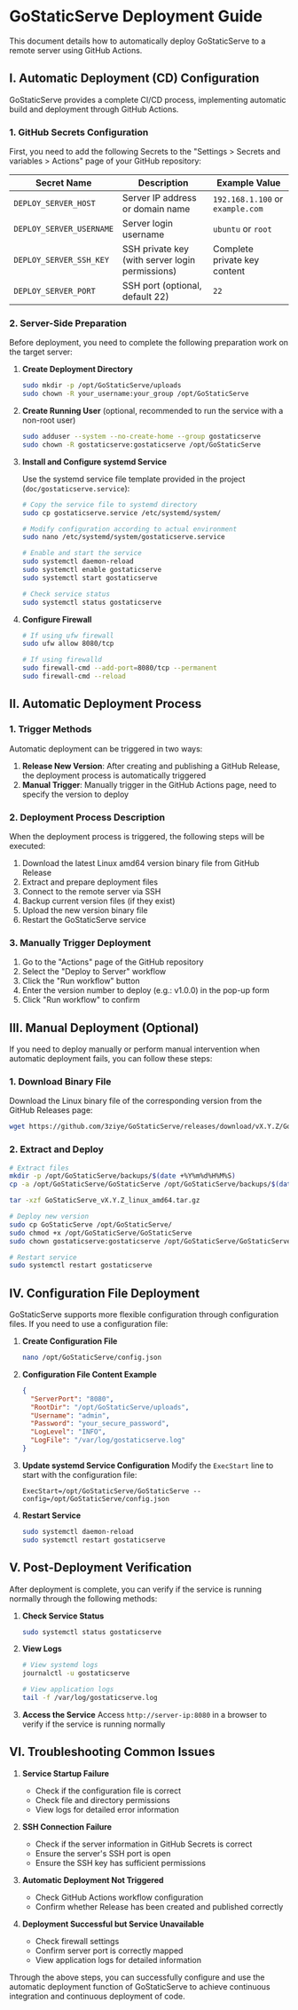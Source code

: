 # GoStaticServe Deployment Guide

This document details how to automatically deploy GoStaticServe to a remote server using GitHub Actions.

## I. Automatic Deployment (CD) Configuration

GoStaticServe provides a complete CI/CD process, implementing automatic build and deployment through GitHub Actions.

### 1. GitHub Secrets Configuration

First, you need to add the following Secrets to the "Settings > Secrets and variables > Actions" page of your GitHub repository:

| Secret Name | Description | Example Value |
|------------|-------------|--------------|
| `DEPLOY_SERVER_HOST` | Server IP address or domain name | `192.168.1.100` or `example.com` |
| `DEPLOY_SERVER_USERNAME` | Server login username | `ubuntu` or `root` |
| `DEPLOY_SERVER_SSH_KEY` | SSH private key (with server login permissions) | Complete private key content |
| `DEPLOY_SERVER_PORT` | SSH port (optional, default 22) | `22` |

### 2. Server-Side Preparation

Before deployment, you need to complete the following preparation work on the target server:

1. **Create Deployment Directory**
   ```bash
   sudo mkdir -p /opt/GoStaticServe/uploads
   sudo chown -R your_username:your_group /opt/GoStaticServe
   ```

2. **Create Running User** (optional, recommended to run the service with a non-root user)
   ```bash
   sudo adduser --system --no-create-home --group gostaticserve
   sudo chown -R gostaticserve:gostaticserve /opt/GoStaticServe
   ```

3. **Install and Configure systemd Service**
   
   Use the systemd service file template provided in the project (`doc/gostaticserve.service`):
   
   ```bash
   # Copy the service file to systemd directory
   sudo cp gostaticserve.service /etc/systemd/system/
   
   # Modify configuration according to actual environment
   sudo nano /etc/systemd/system/gostaticserve.service
   
   # Enable and start the service
   sudo systemctl daemon-reload
   sudo systemctl enable gostaticserve
   sudo systemctl start gostaticserve
   
   # Check service status
   sudo systemctl status gostaticserve
   ```

4. **Configure Firewall**
   ```bash
   # If using ufw firewall
   sudo ufw allow 8080/tcp
   
   # If using firewalld
   sudo firewall-cmd --add-port=8080/tcp --permanent
   sudo firewall-cmd --reload
   ```

## II. Automatic Deployment Process

### 1. Trigger Methods

Automatic deployment can be triggered in two ways:

1. **Release New Version**: After creating and publishing a GitHub Release, the deployment process is automatically triggered
2. **Manual Trigger**: Manually trigger in the GitHub Actions page, need to specify the version to deploy

### 2. Deployment Process Description

When the deployment process is triggered, the following steps will be executed:

1. Download the latest Linux amd64 version binary file from GitHub Release
2. Extract and prepare deployment files
3. Connect to the remote server via SSH
4. Backup current version files (if they exist)
5. Upload the new version binary file
6. Restart the GoStaticServe service

### 3. Manually Trigger Deployment

1. Go to the "Actions" page of the GitHub repository
2. Select the "Deploy to Server" workflow
3. Click the "Run workflow" button
4. Enter the version number to deploy (e.g.: v1.0.0) in the pop-up form
5. Click "Run workflow" to confirm

## III. Manual Deployment (Optional)

If you need to deploy manually or perform manual intervention when automatic deployment fails, you can follow these steps:

### 1. Download Binary File

Download the Linux binary file of the corresponding version from the GitHub Releases page:

```bash
wget https://github.com/3ziye/GoStaticServe/releases/download/vX.Y.Z/GoStaticServe_vX.Y.Z_linux_amd64.tar.gz
```

### 2. Extract and Deploy

```bash
# Extract files
mkdir -p /opt/GoStaticServe/backups/$(date +%Y%m%d%H%M%S)
cp -a /opt/GoStaticServe/GoStaticServe /opt/GoStaticServe/backups/$(date +%Y%m%d%H%M%S)/

tar -xzf GoStaticServe_vX.Y.Z_linux_amd64.tar.gz

# Deploy new version
sudo cp GoStaticServe /opt/GoStaticServe/
sudo chmod +x /opt/GoStaticServe/GoStaticServe
sudo chown gostaticserve:gostaticserve /opt/GoStaticServe/GoStaticServe

# Restart service
sudo systemctl restart gostaticserve
```

## IV. Configuration File Deployment

GoStaticServe supports more flexible configuration through configuration files. If you need to use a configuration file:

1. **Create Configuration File**
   ```bash
   nano /opt/GoStaticServe/config.json
   ```

2. **Configuration File Content Example**
   ```json
   {
     "ServerPort": "8080",
     "RootDir": "/opt/GoStaticServe/uploads",
     "Username": "admin",
     "Password": "your_secure_password",
     "LogLevel": "INFO",
     "LogFile": "/var/log/gostaticserve.log"
   }
   ```

3. **Update systemd Service Configuration**
   Modify the `ExecStart` line to start with the configuration file:
   ```
   ExecStart=/opt/GoStaticServe/GoStaticServe --config=/opt/GoStaticServe/config.json
   ```

4. **Restart Service**
   ```bash
   sudo systemctl daemon-reload
   sudo systemctl restart gostaticserve
   ```

## V. Post-Deployment Verification

After deployment is complete, you can verify if the service is running normally through the following methods:

1. **Check Service Status**
   ```bash
   sudo systemctl status gostaticserve
   ```

2. **View Logs**
   ```bash
   # View systemd logs
   journalctl -u gostaticserve
   
   # View application logs
   tail -f /var/log/gostaticserve.log
   ```

3. **Access the Service**
   Access `http://server-ip:8080` in a browser to verify if the service is running normally

## VI. Troubleshooting Common Issues

1. **Service Startup Failure**
   - Check if the configuration file is correct
   - Check file and directory permissions
   - View logs for detailed error information

2. **SSH Connection Failure**
   - Check if the server information in GitHub Secrets is correct
   - Ensure the server's SSH port is open
   - Ensure the SSH key has sufficient permissions

3. **Automatic Deployment Not Triggered**
   - Check GitHub Actions workflow configuration
   - Confirm whether Release has been created and published correctly

4. **Deployment Successful but Service Unavailable**
   - Check firewall settings
   - Confirm server port is correctly mapped
   - View application logs for detailed information

Through the above steps, you can successfully configure and use the automatic deployment function of GoStaticServe to achieve continuous integration and continuous deployment of code.